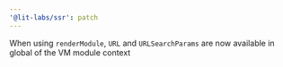 ```yaml
---
'@lit-labs/ssr': patch
---
```


When using `renderModule`, `URL` and `URLSearchParams` are now available in global of the VM module context
